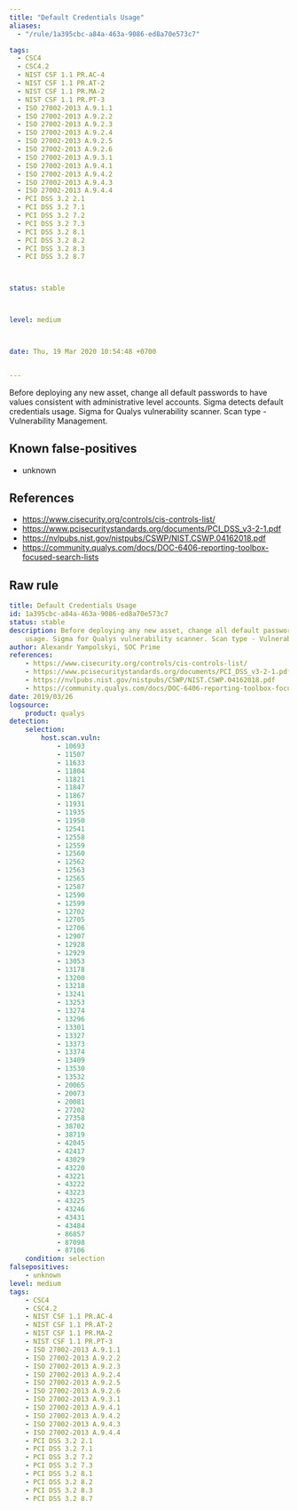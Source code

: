 ```yaml
---
title: "Default Credentials Usage"
aliases:
  - "/rule/1a395cbc-a84a-463a-9086-ed8a70e573c7"

tags:
  - CSC4
  - CSC4.2
  - NIST CSF 1.1 PR.AC-4
  - NIST CSF 1.1 PR.AT-2
  - NIST CSF 1.1 PR.MA-2
  - NIST CSF 1.1 PR.PT-3
  - ISO 27002-2013 A.9.1.1
  - ISO 27002-2013 A.9.2.2
  - ISO 27002-2013 A.9.2.3
  - ISO 27002-2013 A.9.2.4
  - ISO 27002-2013 A.9.2.5
  - ISO 27002-2013 A.9.2.6
  - ISO 27002-2013 A.9.3.1
  - ISO 27002-2013 A.9.4.1
  - ISO 27002-2013 A.9.4.2
  - ISO 27002-2013 A.9.4.3
  - ISO 27002-2013 A.9.4.4
  - PCI DSS 3.2 2.1
  - PCI DSS 3.2 7.1
  - PCI DSS 3.2 7.2
  - PCI DSS 3.2 7.3
  - PCI DSS 3.2 8.1
  - PCI DSS 3.2 8.2
  - PCI DSS 3.2 8.3
  - PCI DSS 3.2 8.7



status: stable



level: medium



date: Thu, 19 Mar 2020 10:54:48 +0700


---
```


Before deploying any new asset, change all default passwords to have values consistent with administrative level accounts. Sigma detects default credentials usage. Sigma for Qualys vulnerability scanner. Scan type - Vulnerability Management.

<!--more-->


## Known false-positives

* unknown



## References

* https://www.cisecurity.org/controls/cis-controls-list/
* https://www.pcisecuritystandards.org/documents/PCI_DSS_v3-2-1.pdf
* https://nvlpubs.nist.gov/nistpubs/CSWP/NIST.CSWP.04162018.pdf
* https://community.qualys.com/docs/DOC-6406-reporting-toolbox-focused-search-lists


## Raw rule
```yaml
title: Default Credentials Usage
id: 1a395cbc-a84a-463a-9086-ed8a70e573c7
status: stable
description: Before deploying any new asset, change all default passwords to have values consistent with administrative level accounts. Sigma detects default credentials
    usage. Sigma for Qualys vulnerability scanner. Scan type - Vulnerability Management.
author: Alexandr Yampolskyi, SOC Prime
references:
    - https://www.cisecurity.org/controls/cis-controls-list/
    - https://www.pcisecuritystandards.org/documents/PCI_DSS_v3-2-1.pdf
    - https://nvlpubs.nist.gov/nistpubs/CSWP/NIST.CSWP.04162018.pdf
    - https://community.qualys.com/docs/DOC-6406-reporting-toolbox-focused-search-lists
date: 2019/03/26
logsource:
    product: qualys
detection:
    selection:
        host.scan.vuln:
            - 10693
            - 11507
            - 11633
            - 11804
            - 11821
            - 11847
            - 11867
            - 11931
            - 11935
            - 11950
            - 12541
            - 12558
            - 12559
            - 12560
            - 12562
            - 12563
            - 12565
            - 12587
            - 12590
            - 12599
            - 12702
            - 12705
            - 12706
            - 12907
            - 12928
            - 12929
            - 13053
            - 13178
            - 13200
            - 13218
            - 13241
            - 13253
            - 13274
            - 13296
            - 13301
            - 13327
            - 13373
            - 13374
            - 13409
            - 13530
            - 13532
            - 20065
            - 20073
            - 20081
            - 27202
            - 27358
            - 38702
            - 38719
            - 42045
            - 42417
            - 43029
            - 43220
            - 43221
            - 43222
            - 43223
            - 43225
            - 43246
            - 43431
            - 43484
            - 86857
            - 87098
            - 87106
    condition: selection
falsepositives:
    - unknown
level: medium
tags:
    - CSC4
    - CSC4.2
    - NIST CSF 1.1 PR.AC-4
    - NIST CSF 1.1 PR.AT-2
    - NIST CSF 1.1 PR.MA-2
    - NIST CSF 1.1 PR.PT-3
    - ISO 27002-2013 A.9.1.1
    - ISO 27002-2013 A.9.2.2
    - ISO 27002-2013 A.9.2.3
    - ISO 27002-2013 A.9.2.4
    - ISO 27002-2013 A.9.2.5
    - ISO 27002-2013 A.9.2.6
    - ISO 27002-2013 A.9.3.1
    - ISO 27002-2013 A.9.4.1
    - ISO 27002-2013 A.9.4.2
    - ISO 27002-2013 A.9.4.3
    - ISO 27002-2013 A.9.4.4
    - PCI DSS 3.2 2.1
    - PCI DSS 3.2 7.1
    - PCI DSS 3.2 7.2
    - PCI DSS 3.2 7.3
    - PCI DSS 3.2 8.1
    - PCI DSS 3.2 8.2
    - PCI DSS 3.2 8.3
    - PCI DSS 3.2 8.7

```
